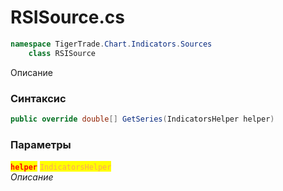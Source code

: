 
# RSISource.cs
```csharp
namespace TigerTrade.Chart.Indicators.Sources  
    class RSISource
```

Описание

### Синтаксис
```csharp
public override double[] GetSeries(IndicatorsHelper helper)
```

### Параметры  
<mark style="color:red;">**`helper`**</mark> <mark style="color: rgb(255, 166, 87);">`IndicatorsHelper`</mark>  
 *Описание*  
  

                    
                    